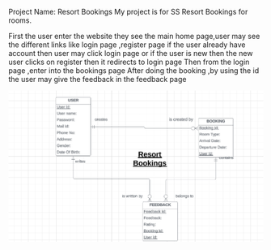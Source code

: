 Project Name: Resort Bookings
My project is for SS Resort Bookings for rooms.

First the user enter the website 
they see the main home page,user may see the different links like login page ,register page 
if the user already have account then user may click login page or if the user is new then
the new user clicks on register then it redirects to login page
Then from the login page ,enter into the bookings page
After doing the booking ,by using the id 
the user may give the feedback in the feedback page


![The ER diagram for the project!](/public/images/ERDiag.png "ER Diagram for the project")